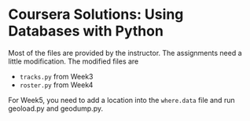# Coursera Solutions: Using Databases with Python
Most of the files are provided by the instructor.
The assignments need a little modification. 
The modified files are
 * `tracks.py` from Week3
 * `roster.py` from Week4
 
For Week5, you need to add a location into the `where.data` file and run geoload.py and geodump.py.
